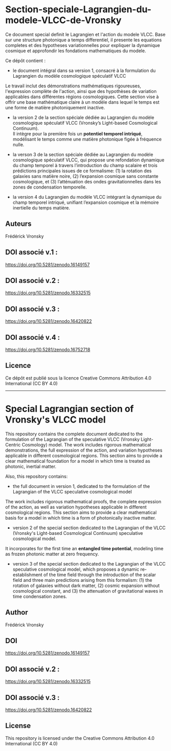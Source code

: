 # Section-speciale-Lagrangien-du-modele-VLCC-de-Vronsky
Ce document special definit le Lagrangien et l'action du modele VLCC. Base sur une structure photonique a temps differentiel, il presente les equations completes et des hypotheses variationnelles pour expliquer la dynamique cosmique et approfondir les fondations mathematiques du modele.

Ce dépôt contient :
- le document intégral dans sa version 1, consacré à la formulation du Lagrangien du modèle cosmologique spéculatif VLCC

Le travail inclut des démonstrations mathématiques rigoureuses, l'expression complète de l'action, ainsi que des hypothèses de variation applicables dans différentes régions cosmologiques. Cette section vise à offrir une base mathématique claire à un modèle dans lequel le temps est une forme de matière photoniquement inactive.

- la version 2 de la section spéciale dédiée au Lagrangien du modèle cosmologique spéculatif VLCC (Vronsky’s Light-based Cosmological Continuum).  
Il intègre pour la première fois un **potentiel temporel intriqué**, modélisant le temps comme une matière photonique figée à fréquence nulle.

- la verson 3 de la section spéciale dédiée au Lagrangien du modèle cosmologique spéculatif VLCC, qui propose une refondation dynamique du champ temporel à travers l’introduction du champ scalaire et trois prédictions principales issues de ce formalisme: (1) la rotation des galaxies sans matière noire, (2) l’expansion cosmique sans constante cosmologique, et (3) l’atténuation des ondes gravitationnelles dans les zones de condensation temporelle.

- la version 4 du Lagrangien du modèle VLCC intégrant la dynamique du champ temporel intriqué, unifiant l’expansion cosmique et la mémoire inertielle du temps matière.

## Auteurs
Frédérick Vronsky

## DOI associé v.1 :
https://doi.org/10.5281/zenodo.16149157

## DOI associé v.2 :
https://doi.org/10.5281/zenodo.16332515

## DOI associé v.3 :
https://doi.org/10.5281/zenodo.16420822

## DOI associé v.4 :
https://doi.org/10.5281/zenodo.16752718

## Licence
Ce dépôt est publié sous la licence Creative Commons Attribution 4.0 International (CC BY 4.0)

---
# Special Lagrangian section of Vronsky's VLCC model

This repository contains the complete document dedicated to the formulation of the Lagrangian of the speculative VLCC (Vronsky Light-Centric Cosmology) model. The work includes rigorous mathematical demonstrations, the full expression of the action, and variation hypotheses applicable in different cosmological regions. This section aims to provide a clear mathematical foundation for a model in which time is treated as photonic, inertial matter.

Also, this repository contains:
- the full document in version 1, dedicated to the formulation of the Lagrangian of the VLCC speculative cosmological model

The work includes rigorous mathematical proofs, the complete expression of the action, as well as variation hypotheses applicable in different cosmological regions. This section aims to provide a clear mathematical basis for a model in which time is a form of photonically inactive matter.

- version 2 of the special section dedicated to the Lagrangian of the VLCC (Vronsky's Light-based Cosmological Continuum) speculative cosmological model.

It incorporates for the first time an **entangled time potential**, modeling time as frozen photonic matter at zero frequency.

- version 3 of the special section dedicated to the Lagrangian of the VLCC speculative cosmological model, which proposes a dynamic re-establishment of the time field through the introduction of the scalar field and three main predictions arising from this formalism: (1) the rotation of galaxies without dark matter, (2) cosmic expansion without cosmological constant, and (3) the attenuation of gravitational waves in time condensation zones.

## Author
Frédérick Vronsky

## DOI
https://doi.org/10.5281/zenodo.16149157

## DOI associé v.2 :
https://doi.org/10.5281/zenodo.16332515

## DOI associé v.3 :
https://doi.org/10.5281/zenodo.16420822

## License
This repository is licensed under the Creative Commons Attribution 4.0 International (CC BY 4.0)
